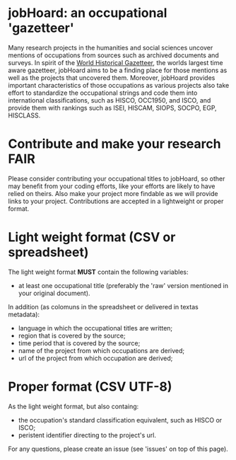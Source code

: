 # jobHoard: an occupational 'gazetteer'

Many research projects in the humanities and social sciences uncover mentions of occupations from sources such as archived documents and surveys. In spirit of the [World Historical Gazetteer](http://whgazetteer.org), the worlds largest time aware gazetteer, jobHoard aims to be a finding place for those mentions as well as the projects that uncovered them. Moreover, jobHoard provides important characteristics of those occupations as various projects also take effort to standardize the occupational strings and code them into international classifications, such as HISCO, OCC1950, and ISCO, and provide them with rankings such as ISEI, HISCAM, SIOPS, SOCPO, EGP, HISCLASS. 


# Contribute and make your research FAIR
Please consider contributing your occupational titles to jobHoard, so other may benefit from your coding efforts, like your efforts are likely to have relied on theirs. Also make your project more findable as we will provide links to your project. Contributions are accepted in a lightweight or proper format.

# Light weight format (CSV or spreadsheet)
The light weight format **MUST** contain the following variables:
- at least one occupational title (preferably the 'raw' version mentioned in your original document).

In addition (as colomuns in the spreadsheet or delivered in textas metadata):
- language in which the occupational titles are written;
- region that is covered by the source;
- time period that is covered by the source;
- name of the project from which occupations are derived;
- url of the project from which occupation are derived;


# Proper format (CSV UTF-8)
As the light weight format, but also containg:
- the occupation's standard classification equivalent, such as HISCO or ISCO;
- peristent identifier directing to the project's url.

For any questions, please create an issue (see 'issues' on top of this page).
